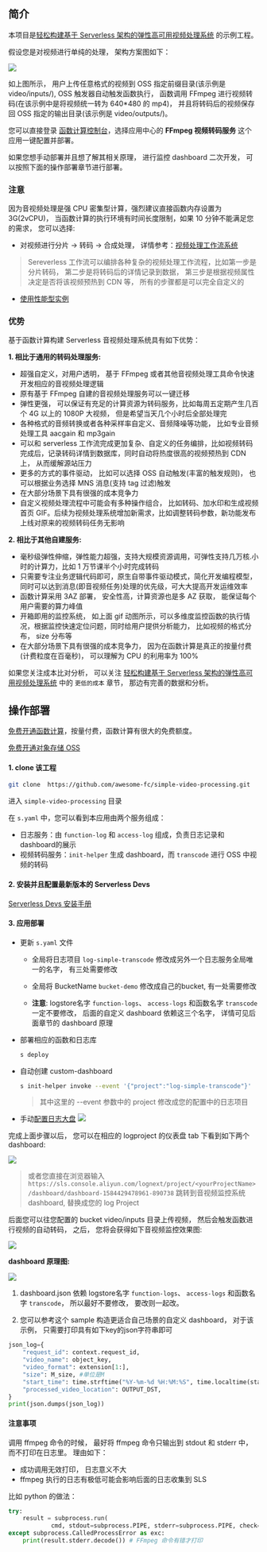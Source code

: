 ## 简介

本项目是[轻松构建基于 Serverless 架构的弹性高可用视频处理系统](https://yq.aliyun.com/articles/727684) 的示例工程。

假设您是对视频进行单纯的处理， 架构方案图如下：

![](https://img.alicdn.com/tfs/TB1sPfQzhD1gK0jSZFKXXcJrVXa-612-185.png)

如上图所示， 用户上传任意格式的视频到 OSS 指定前缀目录(该示例是 video/inputs/), OSS 触发器自动触发函数执行， 函数调用 FFmpeg 进行视频转码(在该示例中是将视频统一转为 640*480 的 mp4)， 并且将转码后的视频保存回 OSS 指定的输出目录(该示例是 video/outputs/)。

您可以直接登录 [函数计算控制台](https://statistics.functioncompute.com/?title=ServerlessVideo&theme=ServerlessVideo&author=rsong&src=article&url=http://fc.console.aliyun.com)，选择应用中心的 **FFmpeg 视频转码服务** 这个应用一键配置并部署。

如果您想手动部署并且想了解其相关原理， 进行监控 dashboard 二次开发， 可以按照下面的操作部署章节进行部署。

### 注意

因为音视频处理是强 CPU 密集型计算，强烈建议直接函数内存设置为 3G(2vCPU)， 当函数计算的执行环境有时间长度限制，如果 10 分钟不能满足您的需求， 您可以选择:

- 对视频进行分片 -> 转码 -> 合成处理， 详情参考：[视频处理工作流系统](https://github.com/awesome-fc/fc-fnf-video-processing/tree/master/video-processing)
  
> Sereverless 工作流可以编排各种复杂的视频处理工作流程，比如第一步是分片转码， 第二步是将转码后的详情记录到数据， 第三步是根据视频属性决定是否将该视频预热到 CDN 等， 所有的步骤都是可以完全自定义的

- [使用性能型实例](https://help.aliyun.com/document_detail/179379.html)

### 优势
基于函数计算构建 Serverless 音视频处理系统具有如下优势：

**1. 相比于通用的转码处理服务:**

- 超强自定义，对用户透明， 基于 FFmpeg 或者其他音视频处理工具命令快速开发相应的音视频处理逻辑
- 原有基于 FFmpeg 自建的音视频处理服务可以一键迁移
- 弹性更强， 可以保证有充足的计算资源为转码服务，比如每周五定期产生几百个 4G 以上的 1080P 大视频， 但是希望当天几个小时后全部处理完
- 各种格式的音频转换或者各种采样率自定义、音频降噪等功能， 比如专业音频处理工具 aacgain 和 mp3gain
- 可以和 serverless 工作流完成更加复杂、自定义的任务编排，比如视频转码完成后，记录转码详情到数据库，同时自动将热度很高的视频预热到 CDN 上， 从而缓解源站压力
- 更多的方式的事件驱动， 比如可以选择 OSS 自动触发(丰富的触发规则)， 也可以根据业务选择 MNS 消息(支持 tag 过滤)触发
- 在大部分场景下具有很强的成本竞争力
- 自定义视频处理流程中可能会有多种操作组合， 比如转码、加水印和生成视频首页 GIF。后续为视频处理系统增加新需求，比如调整转码参数，新功能发布上线对原来的视频转码任务无影响

**2. 相比于其他自建服务:**

- 毫秒级弹性伸缩，弹性能力超强，支持大规模资源调用，可弹性支持几万核.小时的计算力，比如 1 万节课半个小时完成转码
- 只需要专注业务逻辑代码即可，原生自带事件驱动模式，简化开发编程模型，同时可以达到消息(即音视频任务)处理的优先级，可大大提高开发运维效率
- 函数计算采用 3AZ 部署， 安全性高，计算资源也是多 AZ 获取， 能保证每个用户需要的算力峰值
- 开箱即用的监控系统， 如上面 gif 动图所示，可以多维度监控函数的执行情况，根据监控快速定位问题，同时给用户提供分析能力， 比如视频的格式分布， size 分布等
- 在大部分场景下具有很强的成本竞争力， 因为在函数计算是真正的按量付费(计费粒度在百毫秒)， 可以理解为 CPU 的利用率为 100%

如果您关注成本比对分析， 可以关注 [轻松构建基于 Serverless 架构的弹性高可用视频处理系统](https://yq.aliyun.com/articles/727684) 中的 `更低的成本` 章节， 那边有完善的数据和分析。

## 操作部署

[免费开通函数计算](https://statistics.functioncompute.com/?title=ServerlessVideo&theme=ServerlessVideo&author=rsong&src=article&url=http://fc.console.aliyun.com)，按量付费，函数计算有很大的免费额度。

[免费开通对象存储 OSS](oss.console.aliyun.com/)

#### 1. clone 该工程

```bash
git clone  https://github.com/awesome-fc/simple-video-processing.git
```

进入 `simple-video-processing` 目录

在 `s.yaml` 中，您可以看到本应用由两个服务组成：
- 日志服务：由 `function-log` 和 `access-log` 组成，负责日志记录和dashboard的展示
- 视频转码服务：`init-helper` 生成 dashboard，而 `transcode` 进行 OSS 中视频的转码

#### 2. 安装并且配置最新版本的 Serverless Devs

[Serverless Devs 安装手册](https://www.serverless-devs.com/docs/install)

#### 3. 应用部署

- 更新 `s.yaml` 文件

    - 全局将日志项目 `log-simple-transcode` 修改成另外一个日志服务全局唯一的名字， 有三处需要修改

    - 全局将 BucketName `bucket-demo` 修改成自己的bucket,  有一处需要修改

    - **注意**: logstore名字 `function-logs`、 `access-logs` 和函数名字 `transcode` 一定不要修改， 后面的自定义 dashboard 依赖这三个名字， 详情可见后面章节的 dashboard 原理

- 部署相应的函数和日志库

    ```bash
    s deploy
    ```
    
- 自动创建 custom-dashboard
  
    ```bash
    s init-helper invoke --event '{"project":"log-simple-transcode"}'
    ```
    
    > 其中这里的 --event 参数中的 project 修改成您的配置中的日志项目
    
- 手动[配置日志大盘](https://help.aliyun.com/document_detail/92647.html)
    ![](https://img.alicdn.com/tfs/TB1RhQLy5_1gK0jSZFqXXcpaXXa-1510-848.png)

完成上面步骤以后， 您可以在相应的 logproject 的仪表盘 tab 下看到如下两个 dashboard:

![](https://img.alicdn.com/tfs/TB1XYIOy7T2gK0jSZFkXXcIQFXa-1516-766.png)

> 或者您直接在浏览器输入 `https://sls.console.aliyun.com/lognext/project/<yourProjectName>/dashboard/dashboard-1584429478961-890738` 跳转到音视频监控系统 dashboard,  <yourProjectName> 替换成您的 log Project

后面您可以往您配置的 bucket video/inputs 目录上传视频， 然后会触发函数进行视频的自动转码， 之后， 您将会获得如下音视频监控效果图:

<img src="transcode-monitor.gif?raw=true">

**dashboard 原理图:**

![](https://img.alicdn.com/tfs/TB1Jo4.zoY1gK0jSZFCXXcwqXXa-1744-904.png)

1. dashboard.json 依赖 logstore名字 `function-logs`、 `access-logs` 和函数名字 `transcode`， 所以最好不要修改， 要改则一起改。

2. 您可以参考这个 sample 构造更适合自己场景的自定义 dashboard， 对于该示例， 只需要打印具有如下key的json字符串即可

```python
json_log={
    "request_id": context.request_id,
    "video_name": object_key,
    "video_format": extension[1:],
    "size": M_size, #单位是M
    "start_time": time.strftime("%Y-%m-%d %H:%M:%S", time.localtime(start_time_stamp+8*3600)), #北京时间
    "processed_video_location": OUTPUT_DST,
}
print(json.dumps(json_log))
```
#### 注意事项

调用 ffmpeg 命令的时候， 最好将 ffmpeg 命令只输出到 stdout 和 stderr 中，而不打印在日志里。 理由如下：

- 成功调用无效打印， 日志意义不大
- ffmpeg 执行的日志有极低可能会影响后面的日志收集到 SLS

比如 python 的做法：

```python
try:
    result = subprocess.run(
            cmd, stdout=subprocess.PIPE, stderr=subprocess.PIPE, check=True)
except subprocess.CalledProcessError as exc:
    print(result.stderr.decode()) # FFmpeg 命令有错才打印
```